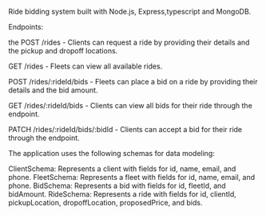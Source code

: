  Ride bidding system built with Node.js, Express,typescript and MongoDB.

Endpoints:

the POST /rides - Clients can request a ride by providing their details and the pickup and dropoff locations.

GET /rides - Fleets can view all available rides.

POST /rides/:rideId/bids - Fleets can place a bid on a ride by providing their details and the bid amount.

GET /rides/:rideId/bids - Clients can view all bids for their ride through the  endpoint.

PATCH /rides/:rideId/bids/:bidId - Clients can accept a bid for their ride through the  endpoint.

The application uses the following schemas for data modeling:

ClientSchema: Represents a client with fields for id, name, email, and phone.
FleetSchema: Represents a fleet with fields for id, name, email, and phone.
BidSchema: Represents a bid with fields for id, fleetId, and bidAmount.
RideSchema: Represents a ride with fields for id, clientId, pickupLocation, dropoffLocation, proposedPrice, and bids.